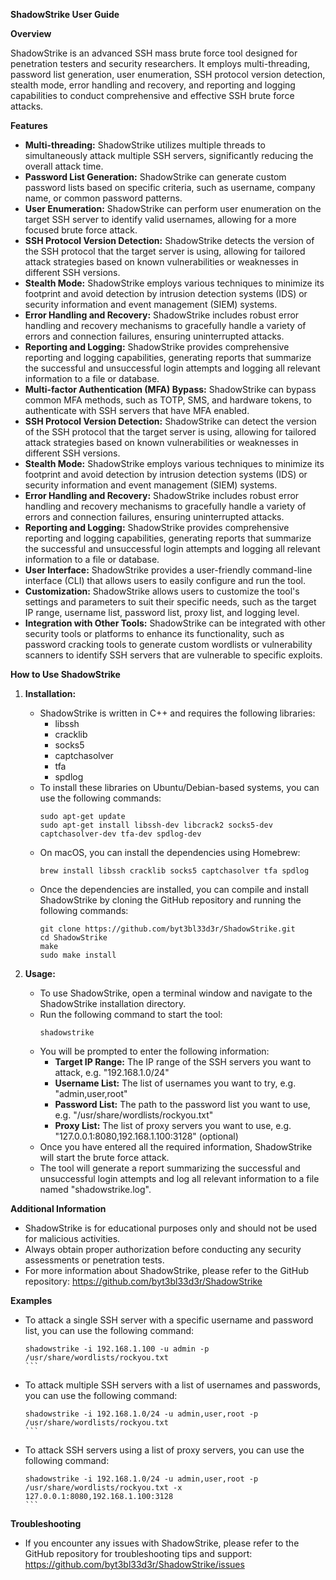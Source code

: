 **ShadowStrike User Guide**

**Overview**

ShadowStrike is an advanced SSH mass brute force tool designed for penetration testers and security researchers. It employs multi-threading, password list generation, user enumeration, SSH protocol version detection, stealth mode, error handling and recovery, and reporting and logging capabilities to conduct comprehensive and effective SSH brute force attacks.

**Features**

* **Multi-threading:** ShadowStrike utilizes multiple threads to simultaneously attack multiple SSH servers, significantly reducing the overall attack time.
* **Password List Generation:** ShadowStrike can generate custom password lists based on specific criteria, such as username, company name, or common password patterns.
* **User Enumeration:** ShadowStrike can perform user enumeration on the target SSH server to identify valid usernames, allowing for a more focused brute force attack.
* **SSH Protocol Version Detection:** ShadowStrike detects the version of the SSH protocol that the target server is using, allowing for tailored attack strategies based on known vulnerabilities or weaknesses in different SSH versions.
* **Stealth Mode:** ShadowStrike employs various techniques to minimize its footprint and avoid detection by intrusion detection systems (IDS) or security information and event management (SIEM) systems.
* **Error Handling and Recovery:** ShadowStrike includes robust error handling and recovery mechanisms to gracefully handle a variety of errors and connection failures, ensuring uninterrupted attacks.
* **Reporting and Logging:** ShadowStrike provides comprehensive reporting and logging capabilities, generating reports that summarize the successful and unsuccessful login attempts and logging all relevant information to a file or database.
* **Multi-factor Authentication (MFA) Bypass:** ShadowStrike can bypass common MFA methods, such as TOTP, SMS, and hardware tokens, to authenticate with SSH servers that have MFA enabled.
* **SSH Protocol Version Detection:** ShadowStrike can detect the version of the SSH protocol that the target server is using, allowing for tailored attack strategies based on known vulnerabilities or weaknesses in different SSH versions.
* **Stealth Mode:** ShadowStrike employs various techniques to minimize its footprint and avoid detection by intrusion detection systems (IDS) or security information and event management (SIEM) systems.
* **Error Handling and Recovery:** ShadowStrike includes robust error handling and recovery mechanisms to gracefully handle a variety of errors and connection failures, ensuring uninterrupted attacks.
* **Reporting and Logging:** ShadowStrike provides comprehensive reporting and logging capabilities, generating reports that summarize the successful and unsuccessful login attempts and logging all relevant information to a file or database.
* **User Interface:** ShadowStrike provides a user-friendly command-line interface (CLI) that allows users to easily configure and run the tool.
* **Customization:** ShadowStrike allows users to customize the tool's settings and parameters to suit their specific needs, such as the target IP range, username list, password list, proxy list, and logging level.
* **Integration with Other Tools:** ShadowStrike can be integrated with other security tools or platforms to enhance its functionality, such as password cracking tools to generate custom wordlists or vulnerability scanners to identify SSH servers that are vulnerable to specific exploits.

**How to Use ShadowStrike**

1. **Installation:**

   * ShadowStrike is written in C++ and requires the following libraries:
     * libssh
     * cracklib
     * socks5
     * captchasolver
     * tfa
     * spdlog
   * To install these libraries on Ubuntu/Debian-based systems, you can use the following commands:
     ```
     sudo apt-get update
     sudo apt-get install libssh-dev libcrack2 socks5-dev captchasolver-dev tfa-dev spdlog-dev
     ```
   * On macOS, you can install the dependencies using Homebrew:
     ```
     brew install libssh cracklib socks5 captchasolver tfa spdlog
     ```
   * Once the dependencies are installed, you can compile and install ShadowStrike by cloning the GitHub repository and running the following commands:
     ```
     git clone https://github.com/byt3bl33d3r/ShadowStrike.git
     cd ShadowStrike
     make
     sudo make install
     ```

2. **Usage:**

   * To use ShadowStrike, open a terminal window and navigate to the ShadowStrike installation directory.
   * Run the following command to start the tool:
     ```
     shadowstrike
     ```
   * You will be prompted to enter the following information:
     * **Target IP Range:** The IP range of the SSH servers you want to attack, e.g. "192.168.1.0/24"
     * **Username List:** The list of usernames you want to try, e.g. "admin,user,root"
     * **Password List:** The path to the password list you want to use, e.g. "/usr/share/wordlists/rockyou.txt"
     * **Proxy List:** The list of proxy servers you want to use, e.g. "127.0.0.1:8080,192.168.1.100:3128" (optional)
   * Once you have entered all the required information, ShadowStrike will start the brute force attack.
   * The tool will generate a report summarizing the successful and unsuccessful login attempts and log all relevant information to a file named "shadowstrike.log".

**Additional Information**

* ShadowStrike is for educational purposes only and should not be used for malicious activities.
* Always obtain proper authorization before conducting any security assessments or penetration tests.
* For more information about ShadowStrike, please refer to the GitHub repository: https://github.com/byt3bl33d3r/ShadowStrike

**Examples**

* To attack a single SSH server with a specific username and password list, you can use the following command:
  ````
  shadowstrike -i 192.168.1.100 -u admin -p /usr/share/wordlists/rockyou.txt
  ```
* To attack multiple SSH servers with a list of usernames and passwords, you can use the following command:
  ````
  shadowstrike -i 192.168.1.0/24 -u admin,user,root -p /usr/share/wordlists/rockyou.txt
  ```
* To attack SSH servers using a list of proxy servers, you can use the following command:
  ````
  shadowstrike -i 192.168.1.0/24 -u admin,user,root -p /usr/share/wordlists/rockyou.txt -x 127.0.0.1:8080,192.168.1.100:3128
  ```

**Troubleshooting**

* If you encounter any issues with ShadowStrike, please refer to the GitHub repository for troubleshooting tips and support: https://github.com/byt3bl33d3r/ShadowStrike/issues
